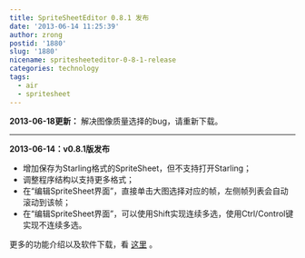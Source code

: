 ```yaml
---
title: SpriteSheetEditor 0.8.1 发布
date: '2013-06-14 11:25:39'
author: zrong
postid: '1880'
slug: '1880'
nicename: spritesheeteditor-0-8-1-release
categories: technology
tags:
  - air
  - spritesheet
---
```


**2013-06-18更新：** 解决图像质量选择的bug，请重新下载。

------------------------------------------------------------------------

**2013-06-14：v0.8.1版发布**

-   增加保存为Starling格式的SpriteSheet，但不支持打开Starling；
-   调整程序结构以支持更多格式；
-   在“编辑SpriteSheet界面”，直接单击大图选择对应的帧，左侧帧列表会自动滚动到该帧；
-   在“编辑SpriteSheet界面”，可以使用Shift实现连续多选，使用Ctrl/Control键实现不连续多选。

更多的功能介绍以及软件下载，看 [这里](http://zengrong.net/sprite_sheet_editor) 。

